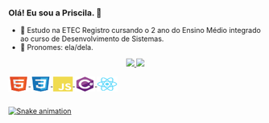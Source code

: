 ### Olá! Eu sou a Priscila. 👋


- 🎨 Estudo na ETEC Registro cursando o 2 ano do Ensino Médio integrado ao curso de Desenvolvimento de Sistemas.
- 🐚 Pronomes: ela/dela.

<div align="center">
  <a href="https://github.com/Priscila-gb">
  <img height="140em" src="https://github-readme-stats.vercel.app/api?username=Priscila-gb&show_icons=true&theme=onedark&include_all_commits=true&count_private=true"/>
  <img height="140em" src="https://github-readme-stats.vercel.app/api/top-langs/?username=Priscila-gb&layout=compact&langs_count=7&theme=onedark"/>
</div>

 <div style="display: inline_block"><br>
   <img align="center" alt="Rafa-HTML" height="30" width="40" src="https://raw.githubusercontent.com/devicons/devicon/master/icons/html5/html5-original.svg">
   <img align="center" alt="Rafa-CSS" height="30" width="40" src="https://raw.githubusercontent.com/devicons/devicon/master/icons/css3/css3-original.svg">
   <img align="center" alt="Rafa-Js" height="30" width="40" src="https://raw.githubusercontent.com/devicons/devicon/master/icons/javascript/javascript-plain.svg">  
   <img align="center" alt="Rafa-Csharp" height="30" width="40" src="https://raw.githubusercontent.com/devicons/devicon/master/icons/csharp/csharp-original.svg">
   <img align="center" alt="Rafa-React" height="30" width="40" src="https://raw.githubusercontent.com/devicons/devicon/master/icons/react/react-original.svg">
</div>
  
  ##
  
 ![Snake animation](https://github.com/Priscila-gb/Priscila-gb/blob/output/github-contribution-grid-snake.svg)
